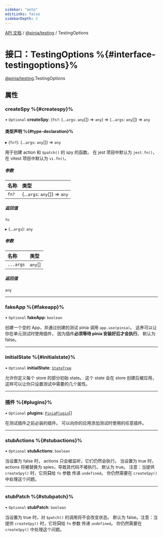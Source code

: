 ```yaml
---
sidebar: "auto"
editLinks: false
sidebarDepth: 3
---
```


[API 文档](../index.md) / [@pinia/testing](../modules/pinia_testing.md) / TestingOptions

# 接口：TestingOptions %{#interface-testingoptions}%

[@pinia/testing](../modules/pinia_testing.md).TestingOptions

## 属性

### createSpy %{#createspy}%

• `Optional` **createSpy**: (`fn?`: (...`args`: `any`[]) => `any`) => (...`args`: `any`[]) => `any`

#### 类型声明 %{#type-declaration}%

▸ (`fn?`): (...`args`: `any`[]) => `any`

用于创建 action 和 `$patch()` 的 spy 的函数。
在 jest 项目中默认为 `jest.fn()`，在 vitest 项目中默认为 `vi.fn()`。

##### 参数

| 名称 | 类型 |
| :------ | :------ |
| `fn?` | (...`args`: `any`[]) => `any` |

##### 返回值

`fn`

▸ (...`args`): `any`

##### 参数

| 名称 | 类型 |
| :------ | :------ |
| `...args` | `any`[] |

##### 返回值

`any`

___

### fakeApp %{#fakeapp}%

• `Optional` **fakeApp**: `boolean`

创建一个空的 App，并通过创建的测试 pinia 调用 `app.use(pinia)`。
这养可以让你在单元测试时使用插件，
因为插件**必须等待 pinia 安装好后才会执行**。
默认为 false。

___

### initialState %{#initialstate}%

• `Optional` **initialState**: [`StateTree`](../modules/pinia.md#statetree)

允许你定义每个 store 的部分初始 state。
这个 state 会在 store 创建后被应用，这样可以让你只设置测试中需要的几个属性。

___

### 插件 %{#plugins}%

• `Optional` **plugins**: [`PiniaPlugin`](pinia.PiniaPlugin.md)[]

在测试插件之前必装的插件。
可以向你的应用添加测试时使用的任意插件。

___

### stubActions %{#stubactions}%

• `Optional` **stubActions**: `boolean`

当设置为 false 时， actions 只会被监听，它们仍然会执行。
当设置为 true 时，actions 将被替换为 spies，导致其代码不被执行。
默认为 true。
注意：当提供 `createSpy()` 时，它将**只**给 `fn` 参数 传递 `undefined`。
你仍然需要在 `createSpy()` 中处理这个问题。

___

### stubPatch %{#stubpatch}%

• `Optional` **stubPatch**: `boolean`

当设置为 true 时，对 `$patch()` 的调用将不会改变状态。
默认为 false。注意：当提供 `createSpy()` 时，它将**只**给 `fn` 参数 传递 `undefined`。
你仍然需要在 `createSpy()` 中处理这个问题。
